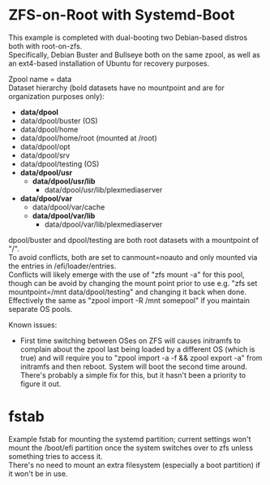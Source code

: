 # ZFS-on-Root with Systemd-Boot
This example is completed with dual-booting two Debian-based distros both with root-on-zfs.  
Specifically, Debian Buster and Bullseye both on the same zpool, as well as an ext4-based installation of Ubuntu for recovery purposes.  
  
Zpool name = data  
Dataset hierarchy (bold datasets have no mountpoint and are for organization purposes only):  
- **data/dpool**  
- data/dpool/buster (OS)                     
- data/dpool/home                       
- data/dpool/home/root (mounted at /root)                  
- data/dpool/opt                        
- data/dpool/srv                        
- data/dpool/testing (OS)  
- **data/dpool/usr**                         
  - **data/dpool/usr/lib**                      
    - data/dpool/usr/lib/plexmediaserver     
- **data/dpool/var**                          
  - data/dpool/var/cache                   
  - **data/dpool/var/lib**                       
    - data/dpool/var/lib/plexmediaserver   
  
dpool/buster and dpool/testing are both root datasets with a mountpoint of "/".  
To avoid conflicts, both are set to canmount=noauto and only mounted via the entries in /efi/loader/entries.  
Conflicts will likely emerge with the use of "zfs mount -a" for this pool, though can be avoid by changing the mount point prior to use e.g. "zfs set mountpoint=/mnt data/dpool/testing" and changing it back when done.  
Effectively the same as "zpool import -R /mnt somepool" if you maintain separate OS pools.  
  
Known issues:
- First time switching between OSes on ZFS will causes initramfs to complain about the zpool last being loaded by a different OS (which is true) and will require you to "zpool import -a -f && zpool export -a" from initramfs and then reboot. System will boot the second time around.  
There's probably a simple fix for this, but it hasn't been a priority to figure it out.

# fstab
Example fstab for mounting the systemd partition; current settings won't mount the /boot/efi partition once the system switches over to zfs unless something tries to access it.  
There's no need to mount an extra filesystem (especially a boot partition) if it won't be in use.
